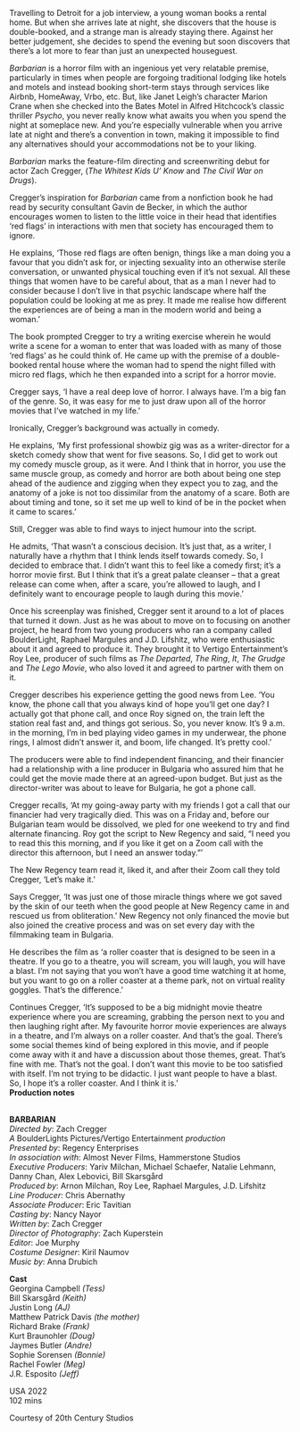 

Travelling to Detroit for a job interview, a young woman books a rental home. But when she arrives late at night, she discovers that the house is double-booked, and a strange man is already staying there. Against her better judgement, she decides to spend the evening but soon discovers that there’s a lot more to fear than just an unexpected houseguest.

_Barbarian_ is a horror film with an ingenious yet very relatable premise, particularly in times when people are forgoing traditional lodging like hotels and motels and instead booking short-term stays through services like Airbnb, HomeAway, Vrbo, etc. But, like Janet Leigh’s character Marion Crane when she checked into the Bates Motel in Alfred Hitchcock’s classic thriller _Psycho_, you never really know what awaits you when you spend the night at someplace new. And you’re especially vulnerable when you arrive late at night and there’s a convention in town, making it impossible to find any alternatives should your accommodations not be to your liking.

_Barbarian_ marks the feature-film directing and screenwriting debut for actor Zach Cregger, (_The Whitest Kids U’ Know_ and _The Civil War on Drugs_).

Cregger’s inspiration for _Barbarian_ came from a nonfiction book he had read by security consultant Gavin de Becker, in which the author encourages women to listen to the little voice in their head that identifies ‘red flags’ in interactions with men that society has encouraged them to ignore.

He explains, ‘Those red flags are often benign, things like a man doing you a favour that you didn’t ask for, or injecting sexuality into an otherwise sterile conversation, or unwanted physical touching even if it’s not sexual. All these things that women have to be careful about, that as a man I never had to consider because I don’t live in that psychic landscape where half the population could be looking at me as prey. It made me realise how different the experiences are of being a man in the modern world and being a woman.’

The book prompted Cregger to try a writing exercise wherein he would write a scene for a woman to enter that was loaded with as many of those ‘red flags’ as he could think of. He came up with the premise of a double-booked rental house where the woman had to spend the night filled with micro red flags, which he then expanded into a script for a horror movie.

Cregger says, ‘I have a real deep love of horror. I always have. I’m a big fan of the genre. So, it was easy for me to just draw upon all of the horror movies that I’ve watched in my life.’

Ironically, Cregger’s background was actually in comedy.

He explains, ‘My first professional showbiz gig was as a writer-director for a sketch comedy show that went for five seasons. So, I did get to work out my comedy muscle group, as it were. And I think that in horror, you use the same muscle group, as comedy and horror are both about being one step ahead of the audience and zigging when they expect you to zag, and the anatomy of a joke is not too dissimilar from the anatomy of a scare. Both are about timing and tone, so it set me up well to kind of be in the pocket when it came to scares.’

Still, Cregger was able to find ways to inject humour into the script.

He admits, ‘That wasn’t a conscious decision. It’s just that, as a writer, I naturally have a rhythm that I think lends itself towards comedy. So, I decided to embrace that. I didn’t want this to feel like a comedy first; it’s a horror movie first. But I think that it’s a great palate cleanser – that a great release can come when, after a scare, you’re allowed to laugh, and I definitely want to encourage people to laugh during this movie.’

Once his screenplay was finished, Cregger sent it around to a lot of places that turned it down. Just as he was about to move on to focusing on another project, he heard from two young producers who ran a company called BoulderLight, Raphael Margules and J.D. Lifshitz, who were enthusiastic about it and agreed to produce it. They brought it to Vertigo Entertainment’s Roy Lee, producer of such films as _The Departed_, _The Ring_, _It_, _The Grudge_ and _The Lego Movie_, who also loved it and agreed to partner with them on it.

Cregger describes his experience getting the good news from Lee. ‘You know, the phone call that you always kind of hope you’ll get one day? I actually got that phone call, and once Roy signed on, the train left the station real fast and, and things got serious. So, you never know. It’s 9 a.m. in the morning, I’m in bed playing video games in my underwear, the phone rings, I almost didn’t answer it, and boom, life changed. It’s pretty cool.’

The producers were able to find independent financing, and their financier had a relationship with a line producer in Bulgaria who assured him that he could get the movie made there at an agreed-upon budget. But just as the director-writer was about to leave for Bulgaria, he got a phone call.

Cregger recalls, ‘At my going-away party with my friends I got a call that our financier had very tragically died. This was on a Friday and, before our Bulgarian team would be dissolved, we pled for one weekend to try and find alternate financing. Roy got the script to New Regency and said, “I need you to read this this morning, and if you like it get on a Zoom call with the director this afternoon, but I need an answer today.”’

The New Regency team read it, liked it, and after their Zoom call they told Cregger, ‘Let’s make it.’

Says Cregger, ‘It was just one of those miracle things where we got saved by the skin of our teeth when the good people at New Regency came in and rescued us from obliteration.’ New Regency not only financed the movie but also joined the creative process and was on set every day with the filmmaking team in Bulgaria.

He describes the film as ‘a roller coaster that is designed to be seen in a theatre. If you go to a theatre, you will scream, you will laugh, you will have a blast. I’m not saying that you won’t have a good time watching it at home, but you want to go on a roller coaster at a theme park, not on virtual reality goggles. That’s the difference.’

Continues Cregger, ‘It’s supposed to be a big midnight movie theatre experience where you are screaming, grabbing the person next to you and then laughing right after. My favourite horror movie experiences are always in a theatre, and I’m always on a roller coaster. And that’s the goal. There’s some social themes kind of being explored in this movie, and if people come away with it and have a discussion about those themes, great. That’s fine with me. That’s not the goal. I don’t want this movie to be too satisfied with itself. I’m not trying to be didactic. I just want people to have a blast. So, I hope it’s a roller coaster. And I think it is.’  
**Production notes**
<br><br>

**BARBARIAN**  
_Directed by_: Zach Cregger  
_A_ BoulderLights Pictures/Vertigo Entertainment _production_  
_Presented by_: Regency Enterprises  
_In association with_: Almost Never Films, Hammerstone Studios  
_Executive Producers_: Yariv Milchan,  Michael Schaefer, Natalie Lehmann, Danny Chan, Alex Lebovici, Bill Skarsgård  
_Produced by_: Arnon Milchan, Roy Lee,  Raphael Margules, J.D. Lifshitz  
_Line Producer_: Chris Abernathy  
_Associate Producer_: Eric Tavitian  
_Casting by_: Nancy Nayor  
_Written by_: Zach Cregger  
_Director of Photography_: Zach Kuperstein  
_Editor_: Joe Murphy  
_Costume Designer_: Kiril Naumov  
_Music by_: Anna Drubich

**Cast**  
Georgina Campbell _(Tess)_  
Bill Skarsgård _(Keith)_  
Justin Long _(AJ)_  
Matthew Patrick Davis _(the mother)_  
Richard Brake _(Frank)_  
Kurt Braunohler _(Doug)_  
Jaymes Butler _(Andre)_  
Sophie Sorensen _(Bonnie)_  
Rachel Fowler _(Meg)_  
J.R. Esposito _(Jeff)_

USA 2022  
102 mins

Courtesy of 20th Century Studios
<br><br>
<!--stackedit_data:
eyJoaXN0b3J5IjpbLTk3MTA2MDgyM119
-->